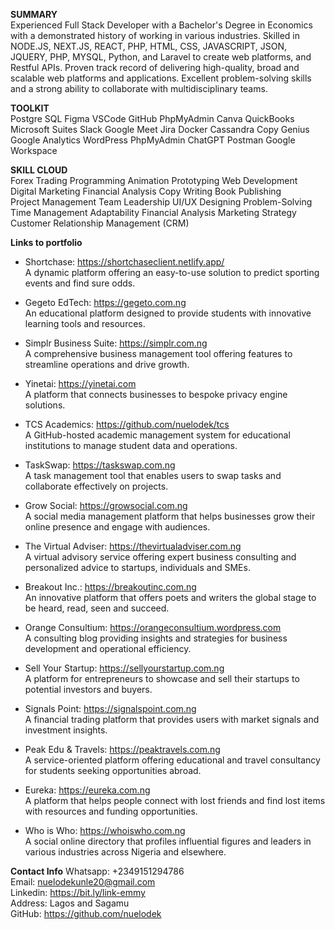 **SUMMARY**   
Experienced Full Stack Developer with a Bachelor's Degree in Economics with a demonstrated history of working in various industries. Skilled in NODE.JS, NEXT.JS, REACT, PHP, HTML, CSS, JAVASCRIPT, JSON, JQUERY, PHP, MYSQL, Python, and Laravel to create web platforms, and Restful APIs. Proven track record of delivering high-quality, broad and scalable web platforms and applications. Excellent problem-solving skills and a strong ability to collaborate with multidisciplinary teams.

**TOOLKIT**   
Postgre SQL	Figma	VSCode	GitHub	PhpMyAdmin
Canva	QuickBooks	Microsoft Suites	Slack	Google Meet
Jira	Docker	Cassandra	Copy Genius	Google Analytics
WordPress	PhpMyAdmin	ChatGPT	Postman	Google Workspace

**SKILL CLOUD**   
Forex Trading	Programming	Animation	Prototyping Web Development
Digital Marketing	Financial Analysis	Copy Writing Book Publishing	
Project Management Team Leadership	UI/UX Designing Problem-Solving	
Time Management	Adaptability	Financial Analysis Marketing Strategy	
Customer Relationship Management (CRM)	

**Links to portfolio**

- Shortchase: https://shortchaseclient.netlify.app/   
   A dynamic platform offering an easy-to-use solution to predict sporting events and find sure odds.
  
- Gegeto EdTech: https://gegeto.com.ng   
  An educational platform designed to provide students with innovative learning tools and resources.

- Simplr Business Suite: https://simplr.com.ng   
  A comprehensive business management tool offering features to streamline operations and drive growth.

- Yinetai: https://yinetai.com   
  A platform that connects businesses to bespoke privacy engine solutions.

- TCS Academics: https://github.com/nuelodek/tcs   
  A GitHub-hosted academic management system for educational institutions to manage student data and operations.

 - TaskSwap: https://taskswap.com.ng   
  A task management tool that enables users to swap tasks and collaborate effectively on projects.

 - Grow Social: https://growsocial.com.ng   
   A social media management platform that helps businesses grow their online presence and engage with audiences.
   
- The Virtual Adviser: https://thevirtualadviser.com.ng   
  A virtual advisory service offering expert business consulting and personalized advice to startups, individuals and SMEs.
  
- Breakout Inc.: https://breakoutinc.com.ng   
  An innovative platform that offers poets and writers the global stage to be heard, read, seen and succeed.

- Orange Consultium: https://orangeconsultium.wordpress.com   
  A consulting blog providing insights and strategies for business development and operational efficiency.

- Sell Your Startup: https://sellyourstartup.com.ng   
  A platform for entrepreneurs to showcase and sell their startups to potential investors and buyers.

- Signals Point: https://signalspoint.com.ng   
  A financial trading platform that provides users with market signals and investment insights.

-  Peak Edu & Travels: https://peaktravels.com.ng    
   A service-oriented platform offering educational and travel consultancy for students seeking opportunities abroad.

- Eureka: https://eureka.com.ng   
  A platform that helps people connect with lost friends and find lost items with resources and funding opportunities.

- Who is Who: https://whoiswho.com.ng   
  A social online directory that profiles influential figures and leaders in various industries across Nigeria and elsewhere.


**Contact Info**
Whatsapp: +2349151294786     
Email: nuelodekunle20@gmail.com    
Linkedin: https://bit.ly/link-emmy   
Address: Lagos and Sagamu   
GitHub: https://github.com/nuelodek   

<!---
nuelodek/nuelodek is a ✨ special ✨ repository because its `README.md` (this file) appears on your GitHub profile.
You can click the Preview link to take a look at your changes.
--->
